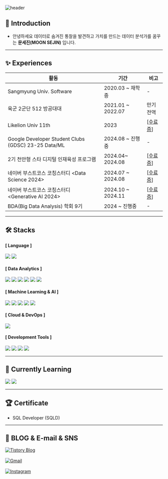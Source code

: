 ![header](https://capsule-render.vercel.app/api?type=waving&color=auto&height=300&section=header&text=SEJIN%20MOON&fontSize=90)


## 👋 Introduction
- 안녕하세요 데이터로 숨겨진 통찰을 발견하고 가치를 만드는 데이터 분석가를 꿈꾸는 **문세진(MOON SEJIN)** 입니다.
---

## ✨ Experiences
|활동|기간|비고|
|---|---|---|
|Sangmyung Univ. Software|2020.03 ~ 재학중|-|
|육군 2군단 512 방공대대|2021.01 ~ 2022.07|만기전역|
|Likelion Univ 11th|2023|[[수료증](https://github.com/moonsejin315/Python/blob/main/%E1%84%86%E1%85%A5%E1%86%BA%E1%84%89%E1%85%A111%E1%84%80%E1%85%B5%20%E1%84%89%E1%85%AE%E1%84%85%E1%85%AD%E1%84%8C%E1%85%B3%E1%86%BC.jpeg)]|
|Google Developer Student Clubs (GDSC) 23-25 Data/ML|2024.08 ~ 진행중|-|
|2기 천안형 스타 디지털 인재육성 프로그램|2024.04~ 2024.08|[[수료증](https://github.com/moonsejin315/Python/blob/main/ML/%E1%84%8C%E1%85%A62%E1%84%80%E1%85%B5%20%E1%84%8E%E1%85%A5%E1%86%AB%E1%84%8B%E1%85%A1%E1%86%AB%E1%84%92%E1%85%A7%E1%86%BC%20%E1%84%89%E1%85%B3%E1%84%90%E1%85%A1%20%E1%84%83%E1%85%B5%E1%84%8C%E1%85%B5%E1%84%90%E1%85%A5%E1%86%AF%20%E1%84%8B%E1%85%B5%E1%86%AB%E1%84%8C%E1%85%A2%E1%84%8B%E1%85%B2%E1%86%A8%E1%84%89%E1%85%A5%E1%86%BC%20%E1%84%91%E1%85%B3%E1%84%85%E1%85%A9%E1%84%80%E1%85%B3%E1%84%85%E1%85%A2%E1%86%B7_%E1%84%89%E1%85%AE%E1%84%85%E1%85%AD%E1%84%8C%E1%85%B3%E1%86%BC.pdf)]|
|네이버 부스트코스 코칭스터디 <Data Science 2024>|2024.07 ~ 2024.08|[[수료증](https://github.com/moonsejin315/BoostCourse/blob/main/BoostCourse%20%E1%84%89%E1%85%AE%E1%84%85%E1%85%AD%E1%84%8C%E1%85%B3%E1%86%BC.pdf)]|
|네이버 부스트코스 코칭스터디 <Generative AI 2024>|2024.10 ~ 2024.11|[[수료증](https://github.com/moonsejin315/BoostCourse/blob/main/certificate_A20241129-102731.pdf)]|
|BDA(Big Data Analysis) 학회 9기|2024 ~ 진행중|-|

---

## 🛠️ Stacks
#### [ Language ]
<img src="https://img.shields.io/badge/Python-3776AB?style=flat-square&logo=Python&logoColor=white"/> <img src="https://img.shields.io/badge/SQL-4479A1?style=flat-square&logo=MySQL&logoColor=white"/>

#### [ Data Analytics ]
<img src="https://img.shields.io/badge/Pandas-150458?style=flat-square&logo=pandas&logoColor=white"/> <img src="https://img.shields.io/badge/NumPy-013243?style=flat-square&logo=NumPy&logoColor=white"/> <img src="https://img.shields.io/badge/Matplotlib-11557C?style=flat-square&logo=&logoColor=white"/> <img src="https://img.shields.io/badge/Seaborn-3776AB?style=flat-square&logo=&logoColor=white"/> <img src="https://img.shields.io/badge/Scikit--Learn-F7931E?style=flat-square&logo=scikit-learn&logoColor=white"/> <img src="https://img.shields.io/badge/Tableau-E97627?style=flat-square&logo=Tableau&logoColor=white"/>

#### [ Machine Learning & AI ]
<img src="https://img.shields.io/badge/TensorFlow-FF6F00?style=flat-square&logo=TensorFlow&logoColor=white"/> <img src="https://img.shields.io/badge/XGBoost-EBE80D?style=flat-square&logo=&logoColor=black"/> <img src="https://img.shields.io/badge/Keras-D00000?style=flat-square&logo=Keras&logoColor=white"/> <img src="https://img.shields.io/badge/RNN-6A5ACD?style=flat-square&logo=&logoColor=white"/> <img src="https://img.shields.io/badge/CNN-228B22?style=flat-square&logo=&logoColor=white"/>

#### [ Cloud & DevOps ]
<img src="https://img.shields.io/badge/Google Cloud-4285F4?style=flat-square&logo=Google Cloud&logoColor=white"/>


#### [ Development Tools ]
<img src="https://img.shields.io/badge/Jupyter Notebook-F37626?style=flat-square&logo=Jupyter&logoColor=white"/> <img src="https://img.shields.io/badge/Google Colab-F9AB00?style=flat-square&logo=Google Colab&logoColor=white"/> <img src="https://img.shields.io/badge/VS Code-007ACC?style=flat-square&logo=Visual Studio Code&logoColor=white"/> <img src="https://img.shields.io/badge/PyCharm-000000?style=flat-square&logo=PyCharm&logoColor=white"/>

---

## 🌴 Currently Learning
<img src="https://img.shields.io/badge/Apache Airflow-017CEE?style=flat-square&logo=Apache Airflow&logoColor=white"/> <img src="https://img.shields.io/badge/AWS-232F3E?style=flat-square&logo=Amazon AWS&logoColor=white"/>



---

## 🏆 Certificate
- SQL Developer (SQLD)

---

## 💌 BLOG & E-mail & SNS 
[![Tistory Blog](https://img.shields.io/badge/Tistory-Blog-orange?logo=tistory)](https://moonsejin315.tistory.com/)
<br/>
<br/>
[![Gmail](https://img.shields.io/badge/Gmail-D14836?style=flat-square&logo=Gmail&logoColor=white)](mailto:moonsejin315@gmail.com)
<br/>
<br/>
[![Instagram](https://img.shields.io/badge/Instagram-E4405F?style=flat-square&logo=Instagram&logoColor=white)](https://www.instagram.com/__sejinmoon__)
